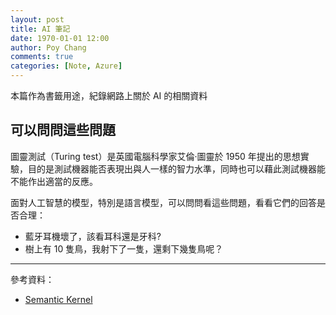 ```yaml
---
layout: post
title: AI 筆記
date: 1970-01-01 12:00
author: Poy Chang
comments: true
categories: [Note, Azure]
---
```


本篇作為書籤用途，紀錄網路上關於 AI 的相關資料

## 可以問問這些問題

圖靈測試（Turing test）是英國電腦科學家艾倫·圖靈於 1950 年提出的思想實驗，目的是測試機器能否表現出與人一樣的智力水準，同時也可以藉此測試機器能不能作出適當的反應。

面對人工智慧的模型，特別是語言模型，可以問問看這些問題，看看它們的回答是否合理：

- 藍牙耳機壞了，該看耳科還是牙科?
- 樹上有 10 隻鳥，我射下了一隻，還剩下幾隻鳥呢？



---

參考資料：

- [Semantic Kernel](https://learn.microsoft.com/zh-tw/semantic-kernel/overview/)
